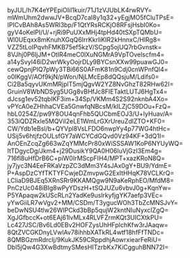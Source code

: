 byJUL/h7K4eYPEpiOIil1kuir/71J1zVJUbLK4rwRVY=
mWmUhm2dwwJV+BcqD7caI8y1q32+yEgjMO5fCluTPsE=
IPICvBAh8As5WRl3bp/F1QtYRsRCKjO8RFsjHsbI0Ko=
gyV4oKelPI/U/+rjRi9PuUXxMHj4tpHd40tSXpTQMbU=
Wl0UEqxx8mKnuhXGqQ6IrrKkrliKIR2kHnnxC/HlRg8=
VZZ5tLoIPqvhFMKB75ef5kzV/SCpg5ojUQ7rbGvnstk=
8VJhj0P6IjJM+OtIR4meC0lXuNGMrA9VpTOvelscfm4=
a14ySvyl46iD2wrWkyOojrDLy9BYCsnXXw99puawGJ0=
cewQpnjPIQ7pWy3TBi66S0AFmK81n9Cdj0cnWPnfQl4=
o0IKggV/AOf9kjN/pWon/NjLMcEp8dQQsjuM/Ldifs0=
Ci2Ba5qyvUKmMRjplT5mjQgvW2YZ8NvGhzT82RHw62I=
GruinV8WbNDSyg5UGg8vBHfJc8FIETaktLUTJ6HgTx4=
dJcsg1ev52tqbIKF3im+34Sp/VKMm4S2S92nknbA4Xo=
vPYcA0eZHhhaCVEa5GnwfqNBcsM/kILZjC59DOu+FzQ=
hbL0254Z/pw9Y8OU4qnFhb5QUCbmEOJ3/U+lyHuav/A=
353iQDZRxle5MQViI2eLE1WmLrGXrUreuZdlZTO+KF0=
CW/Ydb1eBsl/b+QYVpl8VsLFDO6nwpYy4p77WG4htHc=
USij5v6htjfzOULsfGY7aWCYCdGQvd0Vz94KF+3dQ1I=
AnOEnZcqZg663wZqYMMcPr80xWiSSSAW1KoP6NYUyWQ=
ItTDgycDg/Jkm4+j29DusikY9QA0H06luVjGzI3Em4g=
716fl8uHfDrB6C+piW0IrMScpFIH4/MPT+xazKRoN8Q=
jy7jyc3N4EeFRKaVzpZC3dMm3Y4sJAx0gY+BU9/YdmE=
P+AspDzCYfTKTYFCwjeDZmvpwG2ExItHHqK78VCLKrQ=
LCliaD9BJEq5XRnSRr9KKAMQgw9N9aKeRphEO/MfdM8=
PnCzUc048iBIg8wPyYDszH+tSQJUZu6vbvJ0g+KqnYw=
P5YApaqw2kUScRLn2YadKe9uslrkyfjgYK7aefp3VEc=
yYwGiiLR7wVgv2+MM/CSDm/T3ygucWOh3TbZcMNSJvY=
beDwNSU4tlw26WIPCkd3bBp5qujW2kntNIuNyxcIZgQ=
XgJGfbccK+ot6EAj61lvMLx4RLVFZrmKQt3UICXtkPU=
Lc427JSC/Bv6Ld0EBv2HOFZysUhHFplchKfw3rJAaqw=
8QtZVCGKDnyLVwlAv78ihhbXATkRL4wtf18hfFfTNDc=
8QMBGzmRdrcIj/9KukJK59CRppdhjAowrxiearFeRiU=
Dbl5jQw4G3XwBdtmySMesHITzrbKx7KiCgguhBNN72I=
